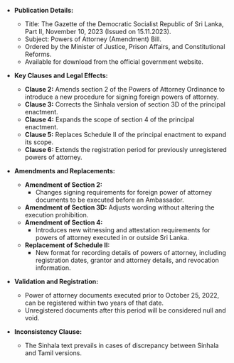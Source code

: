 - **Publication Details:**
  - Title: The Gazette of the Democratic Socialist Republic of Sri Lanka, Part II, November 10, 2023 (Issued on 15.11.2023).
  - Subject: Powers of Attorney (Amendment) Bill.
  - Ordered by the Minister of Justice, Prison Affairs, and Constitutional Reforms.
  - Available for download from the official government website.

- **Key Clauses and Legal Effects:**
  - **Clause 2:** Amends section 2 of the Powers of Attorney Ordinance to introduce a new procedure for signing foreign powers of attorney.
  - **Clause 3:** Corrects the Sinhala version of section 3D of the principal enactment.
  - **Clause 4:** Expands the scope of section 4 of the principal enactment.
  - **Clause 5:** Replaces Schedule II of the principal enactment to expand its scope.
  - **Clause 6:** Extends the registration period for previously unregistered powers of attorney.

- **Amendments and Replacements:**
  - **Amendment of Section 2:**
    - Changes signing requirements for foreign power of attorney documents to be executed before an Ambassador.
  - **Amendment of Section 3D:** Adjusts wording without altering the execution prohibition.
  - **Amendment of Section 4:**
    - Introduces new witnessing and attestation requirements for powers of attorney executed in or outside Sri Lanka.
  - **Replacement of Schedule II:**
    - New format for recording details of powers of attorney, including registration dates, grantor and attorney details, and revocation information.

- **Validation and Registration:**
  - Power of attorney documents executed prior to October 25, 2022, can be registered within two years of that date.
  - Unregistered documents after this period will be considered null and void.

- **Inconsistency Clause:**
  - The Sinhala text prevails in cases of discrepancy between Sinhala and Tamil versions.